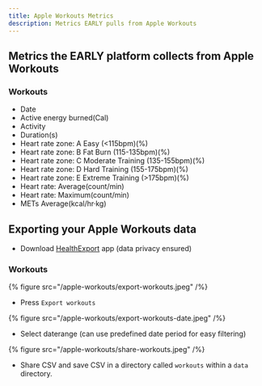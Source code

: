 ```yaml
---
title: Apple Workouts Metrics
description: Metrics EARLY pulls from Apple Workouts
---
```


## Metrics the EARLY platform collects from Apple Workouts

### Workouts

- Date
- Active energy burned(Cal)
- Activity
- Duration(s)
- Heart rate zone: A Easy (<115bpm)(%)
- Heart rate zone: B Fat Burn (115-135bpm)(%)
- Heart rate zone: C Moderate Training (135-155bpm)(%)
- Heart rate zone: D Hard Training (155-175bpm)(%)
- Heart rate zone: E Extreme Training (>175bpm)(%)
- Heart rate: Average(count/min)
- Heart rate: Maximum(count/min)
- METs Average(kcal/hr·kg)

## Exporting your Apple Workouts data

- Download [HealthExport](https://apps.apple.com/us/app/health-export-csv/id1477944755) app (data privacy ensured)

### Workouts

{% figure src="/apple-workouts/export-workouts.jpeg" /%}

- Press `Export workouts`

{% figure src="/apple-workouts/export-workouts-date.jpeg" /%}

- Select daterange (can use predefined date period for easy filtering)

{% figure src="/apple-workouts/share-workouts.jpeg" /%}

- Share CSV and save CSV in a directory called `workouts` within a `data` directory.
